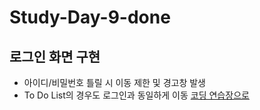 # Study-Day-9-done
## 로그인 화면 구현
- 아이디/비밀번호 틀릴 시 이동 제한 및 경고창 발생
- To Do List의 경우도 로그인과 동일하게 이동
[코딩 연습장으로](https://hyungjinhan.github.io/Study-Day-9-done/index.html)
